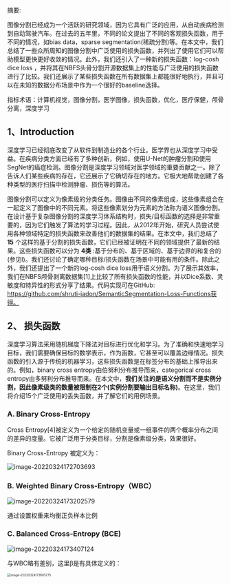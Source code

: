 摘要:

图像分割已经成为一个活跃的研究领域，因为它具有广泛的应用，从自动疾病检测到自动驾驶汽车。在过去的五年里，不同的论文提出了不同的客观损失函数，用于不同的情况，如bias data，sparse segmentation(稀疏分割)等。在本文中，我们总结了一些众所周知的图像分割中广泛使用的损失函数，并列出了使用它们可以帮助模型更快更好收敛的情况。此外，我们还引入了一种新的损失函数：log-cosh dice loss ，并将其在NBFS头骨分割开源数据集上的性能与广泛使用的损失函数进行了比较。我们还展示了某些损失函数在所有数据集上都能很好地执行，并且可以在未知的数据分布场景中作为一个很好的baseline选择。

指标术语：计算机视觉，图像分割，医学图像，损失函数，优化，医疗保健，颅骨分离，深度学习

## 1、Introduction

深度学习已经彻底改变了从软件到制造业的各个行业。医学界也从深度学习中受益。在疾病分类方面已经有了多种创新，例如，使用U-Net的肿瘤分割和使用SegNet的癌症检测。图像分割是深度学习领域对医学领域的重要贡献之一。除了告诉人们某些疾病的存在，它还展示了它确切存在的地方。它极大地帮助创建了各种类型的医疗扫描中检测肿瘤、损伤等的算法。

图像分割可以定义为像素级的分类任务。图像由不同的像素组成，这些像素组合在一起定义了图像中的不同元素。将这些像素划分为元素的方法称为语义图像分割。在设计基于复杂图像分割的深度学习体系结构时，损失/目标函数的选择是非常重要的，因为它们触发了算法的学习过程。因此，从2012年开始，研究人员尝试使用各种领域特定的损失函数来改善他们的数据集的结果。在本文中，我们总结了 **15** 个这样的基于分割的损失函数，它们已经被证明在不同的领域提供了最新的结果。这些损失函数可以分为 **4类** :基于分布的、基于区域的、基于边界的和复合的(参见I)。我们还讨论了确定哪种目标/损失函数在场景中可能有用的条件。除此之外，我们还提出了一个新的log-cosh dice loss用于语义分割。为了展示其效率，我们在NBFS颅骨剥离数据集[1]上比较了所有损失函数的性能，并以Dice系数、灵敏度和特异性的形式分享了结果。代码实现可在GitHub:  https://github.com/shruti-jadon/SemanticSegmentation-Loss-Functions获得。

## 2、 损失函数

深度学习算法采用随机梯度下降法对目标进行优化和学习。为了准确和快速地学习目标，我们需要确保目标的数学表示，作为函数，它甚至可以覆盖边缘情况。损失函数的引入源于传统的机器学习，这些损失函数是在标签分布的基础上推导出来的。例如，binary cross entropy由伯努利分布推导而来，categorical cross entropy由多努利分布推导而来。在本文中，**我们关注的是语义分割而不是实例分割，因此像素级类的数量被限制在2个(实例分割要输出目标名称)**。在这里，我们将介绍15个广泛使用的丢失函数，并了解它们的用例场景。

### A. Binary Cross-Entropy

Cross Entropy[4]被定义为一个给定的随机变量或一组事件的两个概率分布之间的差异的度量。它被广泛用于分类目标，分割是像素级分类，效果很好。

Binary Cross-Entropy 被定义为：

![image-20220324172703693](C:%5CUsers%5CBreeze%5CDesktop%5Cgra_proj%5Cgraduation_project%5Cdive-into-dl-pytorch-notes%5Cimages%5Cimage-20220324172703693.png)

### B. Weighted Binary Cross-Entropy（WBC）

![image-20220324173202579](C:%5CUsers%5CBreeze%5CDesktop%5Cgra_proj%5Cgraduation_project%5Cdive-into-dl-pytorch-notes%5Cimages%5Cimage-20220324173202579.png)

通过设置权重来均衡正负样本比例

### C. Balanced Cross-Entropy (BCE)

![image-20220324173407124](C:%5CUsers%5CBreeze%5CDesktop%5Cgra_proj%5Cgraduation_project%5Cdive-into-dl-pytorch-notes%5Cimages%5Cimage-20220324173407124.png)

与WBC略有差别，这里β是有具体定义的：

<img src="C:%5CUsers%5CBreeze%5CDesktop%5Cgra_proj%5Cgraduation_project%5Cdive-into-dl-pytorch-notes%5Cimages%5Cimage-20220324173605775.png" alt="image-20220324173605775" style="zoom:50%;" />